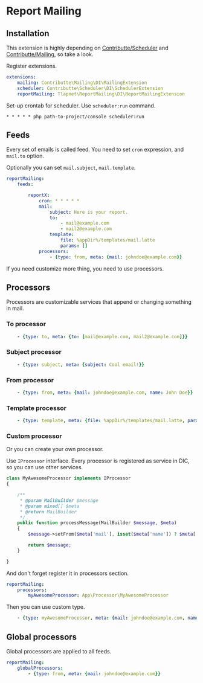 # Report Mailing

## Installation

This extension is highly depending on [Contributte/Scheduler](https://github.com/contributte/scheduler) and [Contributte/Mailing](https://github.com/contributte/mailing), so take a look.

Register extensions.

```yaml
extensions:
    mailing: Contributte\Mailing\DI\MailingExtension
    scheduler: Contributte\Scheduler\DI\SchedulerExtension
    reportMailing: Tlapnet\ReportMailing\DI\ReportMailingExtension
```

Set-up crontab for scheduler. Use `scheduler:run` command.

```
* * * * * php path-to-project/console scheduler:run
```

## Feeds

Every set of emails is called feed. You need to set `cron` expression, and `mail.to` option.
 
Optionally you can set `mail.subject`, `mail.template`. 

```yaml
reportMailing:
    feeds:

        reportX:
            cron: * * * * *
            mail:
                subject: Here is your report.
                to:
                    - mail@example.com
                    - mail2@example.com
                template:
                    file: %appDir%/templates/mail.latte 
                    params: []
            processors: 
                - {type: from, meta: {mail: johndoe@example.com}}
```

If you need customize more thing, you need to use processors.

## Processors

Processors are customizable services that append or changing something in mail. 

### To processor

```yaml
    - {type: to, meta: {to: [mail@example.com, mail2@example.com]}}
```

### Subject processor

```yaml
    - {type: subject, meta: {subject: Cool email!}}
```

### From processor

```yaml
    - {type: from, meta: {mail: johndoe@example.com, name: John Doe}}
```

### Template processor 

```yaml
    - {type: template, meta: {file: %appDir%/templates/mail.latte, params: []}}
```

### Custom processor

Or you can create your own processor. 

Use `IProcessor` interface. Every processor is registered as service in DIC, so you can use other services.

```php
class MyAwesomeProcessor implements IProcessor
{

	/**
	 * @param MailBuilder $message
	 * @param mixed[] $meta
	 * @return MailBuilder
	 */
	public function processMessage(MailBuilder $message, $meta)
	{
		$message->setFrom($meta['mail'], isset($meta['name']) ? $meta['name'] : '');

		return $message;
	}

}
```

And don't forget register it in processors section.

```yaml
reportMailing:
    processors:
        myAwesomeProcessor: App\Processor\MyAwesomeProcessor
```

Then you can use custom type.

```yaml
    - {type: myAwesomeProcessor, meta: {mail: johndoe@example.com, name: John Doe}}
```

## Global processors

Global processors are applied to all feeds.

```yaml
reportMailing:
    globalProcessors: 
        - {type: from, meta: {mail: johndoe@example.com}}
```
